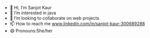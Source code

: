 - 👋 Hi, I’m Sanjot Kaur
- 👀 I’m interested in java
- 💞️ I’m looking to collaborate on web projects
- 📫 How to reach me www.linkedin.com/in/sanjot-kaur-300689288
- 😄 Pronouns:She/her

<!---
SanjotKaur20/SanjotKaur20 is a ✨ special ✨ repository because its `README.md` (this file) appears on your GitHub profile.
You can click the Preview link to take a look at your changes.
--->
